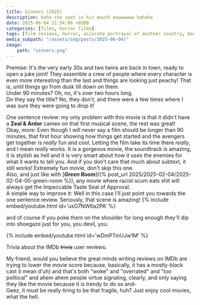 ```yaml
---
title: Sinners (2025)
description: Haha she spat in his mouth eewwwwww hahaha
date: 2025-06-04 21:54:06 +0200
categories: [films, horror films]
tags: [film reviews, horror, accurate portrayal of another country, body horror, folk horror, irish people are weird, it's a metaphor d'uh, let's shoot our way out, pretty metal, secret musical, vaudeville, wrong place wrong face, ñam ñam qué rico, they don't say the title]
media_subpath: "/assets/img/posts/2025-06-04/"
image:
    path: "sinners.png"
---
```

<span class="reviewsection">Premise:</span> It's the very early 30s and two twins are back in town, ready to open a juke joint! They assemble a crew of people where every character is even more interesting than the last and things are looking just peachy! That is, until things go from dusk till down on them.<br/>
<span class="reviewsection">Under 90 minutes?</span> Oh, no, it's over two hours long.<br/>
<span class="reviewsection">Do they say the title?</span> No, they don't, and there were a few times where I was sure they were going to drop it!

<span class="reviewsection">One sentence review:</span> my only problem with this movie is that it didn't have a **Zeal & Ardor** cameo on that first musical scene, the rest was great!<br/>
<span class="reviewsection">Okay, more:</span> Even though I will never say a film should be longer than 90 minutes, that first hour showing how things get started and the avengers get together is *really* fun and cool. Letting the film take its time there *really*, and I mean *really* works. It is a gorgeous movie, the soundtrack is amazing, it is stylish as hell and it is very smart about how it uses the enemies for what it wants to tell you. And if you don't care that much about subtext, it still works! Extremely fun movie, don't skip this one.<br/>Also, and just like with [***Green Room***]({% post_url 2025/2025-02-04/2025-02-04-00-green-room %}), any movie where racist scum eats shit will always get the Impeccable Taste Seal of Approval.<br/>
<span class="reviewsection">A simple way to improve it:</span> Well in this case I'll just point you towards the one sentence review. Seriously, that scene is amazing!
{% include embed/youtube.html id='usG7NW6a2PA' %}

and of course if you poke them on the shoulder for long enough they'll dip into shoegaze just for you, you devil, you.

{% include embed/youtube.html id='wDmPTmUJw1M' %}

<span class="reviewsection">Trivia about the IMDb ~~trivia~~ user reviews:</span>

My friend, would you believe the great minds writing reviews on IMDb are trying to lower the movie score because, basically, it has a mostly-black cast (i mean d'uh) and that's both "woke" and "overrated" and "too political" and ahem ahem people virtue signaling, clearly, and only saying they like the movie because it is trendy to do so and-<br/>Geez, it must be really tiring to be that fragile, huh? Just enjoy cool movies, what the hell.